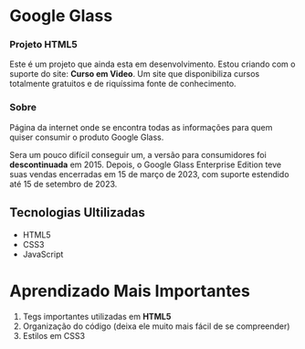 # Google Glass


### Projeto HTML5
Este é um projeto que ainda esta em desenvolvimento. Estou criando com o suporte do site: **Curso em Video**. Um site que disponibiliza cursos totalmente gratuitos e de riquíssima fonte de conhecimento.


### Sobre
Página da internet onde se encontra todas as informações para quem quiser consumir o produto Google Glass.

Sera um pouco difícil conseguir um, a versão para consumidores foi **descontinuada** em 2015. Depois, o Google Glass Enterprise Edition teve suas vendas encerradas em 15 de março de 2023, com suporte estendido até 15 de setembro de 2023.


## Tecnologias Ultilizadas
- HTML5
- CSS3
- JavaScript


# Aprendizado Mais Importantes
1. Tegs importantes utilizadas em **HTML5**
2. Organização do código (deixa ele muito mais fácil de se compreender)
3. Estilos em CSS3
